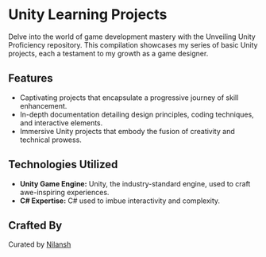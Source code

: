 # Unity Learning Projects

Delve into the world of game development mastery with the Unveiling Unity Proficiency repository. This compilation showcases my series of basic Unity projects, each a testament to my growth as a game designer.

## Features

- Captivating projects that encapsulate a progressive journey of skill enhancement.
- In-depth documentation detailing design principles, coding techniques, and interactive elements.
- Immersive Unity projects that embody the fusion of creativity and technical prowess.

## Technologies Utilized

- **Unity Game Engine:** Unity, the industry-standard engine, used to craft awe-inspiring experiences.
- **C# Expertise:** C# used to imbue interactivity and complexity.

## Crafted By

Curated by [Nilansh](https://github.com/ndg24)
